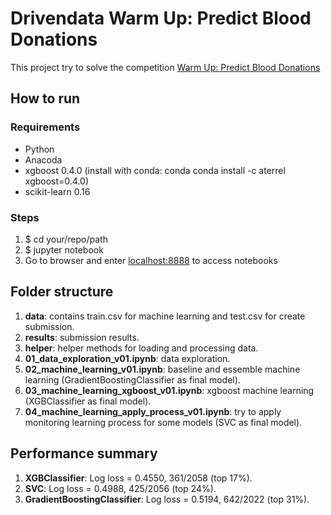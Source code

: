 # Drivendata Warm Up: Predict Blood Donations

This project try to solve the competition [Warm Up: Predict Blood Donations](https://www.drivendata.org/competitions/2/page/5/)

## How to run

### Requirements
 
 - Python
 - Anacoda
 - xgboost 0.4.0 (install with conda: conda conda install -c aterrel xgboost=0.4.0)
 - scikit-learn 0.16

### Steps

1. $ cd your/repo/path
2. $ jupyter notebook
3. Go to browser and enter [localhost:8888](http://localhost:8888) to access notebooks

## Folder structure

1. **data**: contains train.csv for machine learning and test.csv for create submission.
2. **results**: submission results.
3. **helper**: helper methods for loading and processing data.
4. **01_data_exploration_v01.ipynb**: data exploration.
5. **02_machine_learning_v01.ipynb**: baseline and essemble machine learning (GradientBoostingClassifier as final model).
6. **03_machine_learning_xgboost_v01.ipynb**: xgboost machine learning (XGBClassifier as final model).
7. **04_machine_learning_apply_process_v01.ipynb**: try to apply monitoring learning process for some models (SVC as final model).

## Performance summary

1. **XGBClassifier**: Log loss = 0.4550, 361/2058 (top 17%).
2. **SVC**: Log loss = 0.4988, 425/2056 (top 24%).
3. **GradientBoostingClassifier**: Log loss = 0.5194, 642/2022 (top 31%).